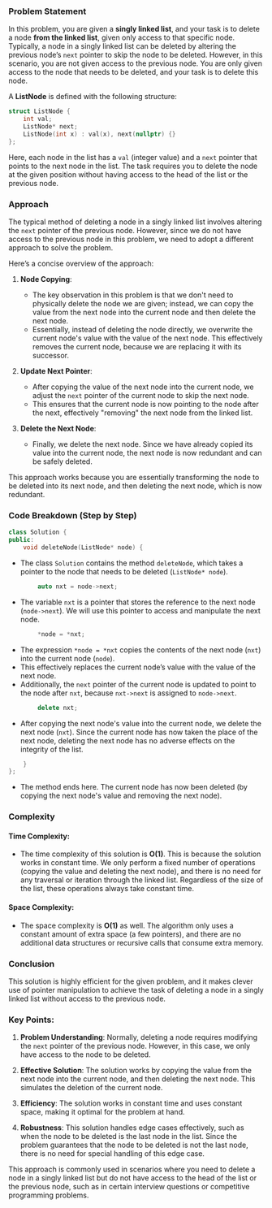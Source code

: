 ### Problem Statement

In this problem, you are given a **singly linked list**, and your task is to delete a node **from the linked list**, given only access to that specific node. Typically, a node in a singly linked list can be deleted by altering the previous node’s `next` pointer to skip the node to be deleted. However, in this scenario, you are not given access to the previous node. You are only given access to the node that needs to be deleted, and your task is to delete this node.

A **ListNode** is defined with the following structure:

```cpp
struct ListNode {
    int val;
    ListNode* next;
    ListNode(int x) : val(x), next(nullptr) {}
};
```

Here, each node in the list has a `val` (integer value) and a `next` pointer that points to the next node in the list. The task requires you to delete the node at the given position without having access to the head of the list or the previous node.

### Approach

The typical method of deleting a node in a singly linked list involves altering the `next` pointer of the previous node. However, since we do not have access to the previous node in this problem, we need to adopt a different approach to solve the problem.

Here’s a concise overview of the approach:

1. **Node Copying**:
    - The key observation in this problem is that we don't need to physically delete the node we are given; instead, we can copy the value from the next node into the current node and then delete the next node.
    - Essentially, instead of deleting the node directly, we overwrite the current node's value with the value of the next node. This effectively removes the current node, because we are replacing it with its successor.

2. **Update Next Pointer**:
    - After copying the value of the next node into the current node, we adjust the `next` pointer of the current node to skip the next node.
    - This ensures that the current node is now pointing to the node after the next, effectively "removing" the next node from the linked list.

3. **Delete the Next Node**:
    - Finally, we delete the next node. Since we have already copied its value into the current node, the next node is now redundant and can be safely deleted.

This approach works because you are essentially transforming the node to be deleted into its next node, and then deleting the next node, which is now redundant.

### Code Breakdown (Step by Step)

```cpp
class Solution {
public:
    void deleteNode(ListNode* node) {
```
- The class `Solution` contains the method `deleteNode`, which takes a pointer to the node that needs to be deleted (`ListNode* node`).

```cpp
        auto nxt = node->next;
```
- The variable `nxt` is a pointer that stores the reference to the next node (`node->next`). We will use this pointer to access and manipulate the next node.

```cpp
        *node = *nxt;
```
- The expression `*node = *nxt` copies the contents of the next node (`nxt`) into the current node (`node`).
- This effectively replaces the current node’s value with the value of the next node.
- Additionally, the `next` pointer of the current node is updated to point to the node after `nxt`, because `nxt->next` is assigned to `node->next`.

```cpp
        delete nxt;
```
- After copying the next node's value into the current node, we delete the next node (`nxt`). Since the current node has now taken the place of the next node, deleting the next node has no adverse effects on the integrity of the list.

```cpp
    }
};
```
- The method ends here. The current node has now been deleted (by copying the next node's value and removing the next node).

### Complexity

#### Time Complexity:
- The time complexity of this solution is **O(1)**. This is because the solution works in constant time. We only perform a fixed number of operations (copying the value and deleting the next node), and there is no need for any traversal or iteration through the linked list. Regardless of the size of the list, these operations always take constant time.

#### Space Complexity:
- The space complexity is **O(1)** as well. The algorithm only uses a constant amount of extra space (a few pointers), and there are no additional data structures or recursive calls that consume extra memory.

### Conclusion

This solution is highly efficient for the given problem, and it makes clever use of pointer manipulation to achieve the task of deleting a node in a singly linked list without access to the previous node. 

### Key Points:
1. **Problem Understanding**: Normally, deleting a node requires modifying the `next` pointer of the previous node. However, in this case, we only have access to the node to be deleted.
   
2. **Effective Solution**: The solution works by copying the value from the next node into the current node, and then deleting the next node. This simulates the deletion of the current node.

3. **Efficiency**: The solution works in constant time and uses constant space, making it optimal for the problem at hand.

4. **Robustness**: This solution handles edge cases effectively, such as when the node to be deleted is the last node in the list. Since the problem guarantees that the node to be deleted is not the last node, there is no need for special handling of this edge case.

This approach is commonly used in scenarios where you need to delete a node in a singly linked list but do not have access to the head of the list or the previous node, such as in certain interview questions or competitive programming problems.